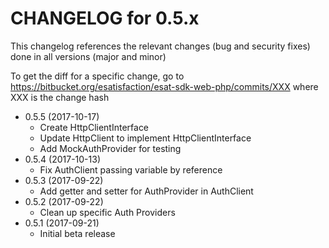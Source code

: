CHANGELOG for 0.5.x
===================

This changelog references the relevant changes (bug and security fixes) done
in all versions (major and minor)

To get the diff for a specific change, go to https://bitbucket.org/esatisfaction/esat-sdk-web-php/commits/XXX where
XXX is the change hash

* 0.5.5 (2017-10-17)
  * Create HttpClientInterface
  * Update HttpClient to implement HttpClientInterface
  * Add MockAuthProvider for testing
* 0.5.4 (2017-10-13)
  * Fix AuthClient passing variable by reference
* 0.5.3 (2017-09-22)
  * Add getter and setter for AuthProvider in AuthClient
* 0.5.2 (2017-09-22)
  * Clean up specific Auth Providers
* 0.5.1 (2017-09-21)
  * Initial beta release
